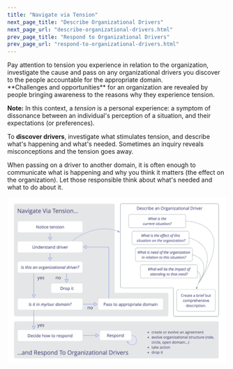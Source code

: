 ```yaml
---
title: "Navigate via Tension"
next_page_title: "Describe Organizational Drivers"
next_page_url: "describe-organizational-drivers.html"
prev_page_title: "Respond to Organizational Drivers"
prev_page_url: "respond-to-organizational-drivers.html"
---
```



<div class="card summary"><div class="card-body">Pay attention to tension you experience in relation to the organization, investigate the cause and pass on any organizational drivers you discover to the people accountable for the appropriate domain.
</div></div>
**Challenges and opportunities** for an organization are revealed by people bringing awareness to the reasons why they experience tension.

**Note:** In this context, a _tension_ is a personal experience: a symptom of dissonance between an individual's perception of a situation, and their expectations (or preferences).

To **discover drivers**, investigate what stimulates tension, and describe what's happening and what's needed. Sometimes an inquiry reveals misconceptions and the tension goes away.

When passing on a driver to another domain, it is often enough to communicate what is happening and why you think it matters (the effect on the organization). Let those responsible think about what's needed and what to do about it.

![Navigate via Tension, Describe Organizational Drivers, Respond To Organizational Drivers](img/process/navigate-describe-respond.png)
